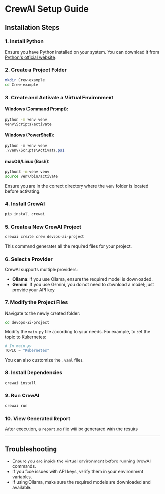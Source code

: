 # CrewAI Setup Guide

## Installation Steps

### 1. Install Python
Ensure you have Python installed on your system. You can download it from [Python's official website](https://www.python.org/downloads/).

### 2. Create a Project Folder
```bash
mkdir Crew-example
cd Crew-example
```

### 3. Create and Activate a Virtual Environment
#### Windows (Command Prompt):
```cmd
python -m venv venv
venv\Scripts\activate
```

#### Windows (PowerShell):
```powershell
python -m venv venv
.\venv\Scripts\Activate.ps1
```

#### macOS/Linux (Bash):
```bash
python3 -m venv venv
source venv/bin/activate
```

Ensure you are in the correct directory where the `venv` folder is located before activating.

### 4. Install CrewAI
```bash
pip install crewai
```

### 5. Create a New CrewAI Project
```bash
crewai create crew devops-ai-project
```
This command generates all the required files for your project.

### 6. Select a Provider
CrewAI supports multiple providers:
- **Ollama:** If you use Ollama, ensure the required model is downloaded.
- **Gemini:** If you use Gemini, you do not need to download a model; just provide your API key.

### 7. Modify the Project Files
Navigate to the newly created folder:
```bash
cd devops-ai-project
```
Modify the `main.py` file according to your needs. For example, to set the topic to Kubernetes:
```python
# In main.py
TOPIC = "Kubernetes"
```
You can also customize the `.yaml` files.

### 8. Install Dependencies
```bash
crewai install
```

### 9. Run CrewAI
```bash
crewai run
```

### 10. View Generated Report
After execution, a `report.md` file will be generated with the results.

---

## Troubleshooting
- Ensure you are inside the virtual environment before running CrewAI commands.
- If you face issues with API keys, verify them in your environment variables.
- If using Ollama, make sure the required models are downloaded and available.



